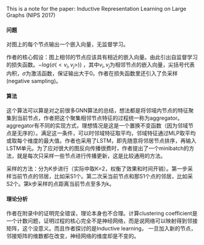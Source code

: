 This is a note for the paper: Inductive Representation Learning on Large Graphs (NIPS 2017)



#### 问题

对图上的每个节点输出一个嵌入向量，无监督学习。  

作者的核心假设：图上相邻的节点应该具有相近的嵌入向量。由此引出自监督学习的损失函数。$-log(\sigma(<v_{i},v_{j}>))$ ，其中$v_{i},v_{j}$为相邻节点的嵌入向量，尖括号代表内积，$\sigma$为激活函数，保证输出大于0。作者在损失函数里还引入了负采样(negative sampling)。



#### 算法

这个算法可以算是对之前很多GNN算法的总结，想法都是将邻域内节点的特征聚集到当前节点，作者把这个聚集相邻节点特征的过程统一称为aggregator。aggregator有不同的实现方式，理想情况是这是一个置换不变函数（因为邻域节点是无序的）。满足这一条件，可以时邻域特征取平均，邻域特征通过MLP取平均或取每个维度的最大值。作者也采用了LSTM，即先随意将邻居节点排序，再输入LSTM单元。为了应对很大的图反向传播很费时，作者提出了一个minibatch的方法，就是每次只采样一些节点进行传播更新，这是比较通用的方法。    

采样的方法：分为K步进行（实际中取K=2，权衡了效果和时间开销）。第一步采样当前节点的邻居，比如采S1个。第二次采当前节点和那S1个点的邻居，比如采S2个。第k步采样的点距离当前节点至多为k。



#### 理论分析

作者在附录中的证明完全错误，理论本身也不合理。计算clustering coefficient是一个计数问题，证明过程的核心完全不是神经网络，而是说网络可以映射得到邻接矩阵，这个没意义。而且作者探讨的是Inductive learning， 一旦加入新的节点，邻接矩阵的维数都在改变，神经网络的维度却是不变的。

